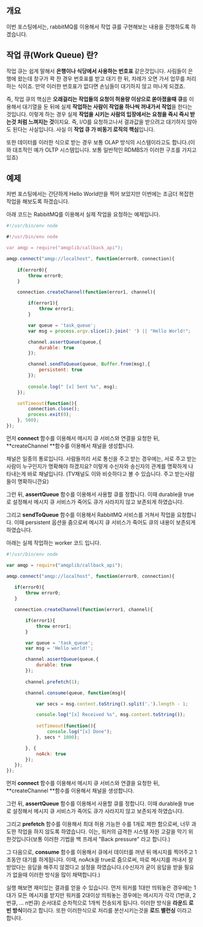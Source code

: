## 개요



이번 포스팅에서는, rabbitMQ를 이용해서 작업 큐를 구현해보는 내용을 진행하도록 하겠습니다.



## 작업 큐(Work Queue) 란?



작업 큐는 쉽게 말해서 **은행이나 식당에서 사용하는 번호표** 같은것입니다. 사림들이 은행에 왔는데 창구가 꽉 찬 경우 번호표를 받고 대기 한 뒤, 차례가 오면 가서 업무를 처리하는 식이죠. 만약 이러한 번호표가 없다면 손님들이 대기하지 않고 떠나게 되겠죠.



즉, 작업 큐의 핵심은 **오래걸리는 작업들의 요청이 허용량 이상으로 쏟아졌을때** **큐**를 이용해서 대기열을 둔 뒤에 실제 **작업하는 사람이 작업을 하나씩 꺼내가서 작업**을 한다는 것입니다. 이렇게 하는 경우 실제 **작업을 시키는 사람의 입장에서는 요청을 즉시 즉시 받는것 처럼 느껴지는 것**이지요. 즉, I/O를 요청하고나서 결과값을 받으려고 대기하지 않아도 된다는 사실입니다. 사실 이 **작업 큐 가 비동기 로직의 핵심**입니다.



또한 데이터를 이러한 식으로 받는 경우 보통 OLAP 방식의 시스템이라고도 합니다.(이와 대조적인 예가 OLTP 시스템입니다. 보통 일반적인 RDMBS가 이러한 구조를 가지고 있죠)



## 예제



저번 포스팅에서는 간단하게 Hello World만을 찍어 보았지만 이번에는 조금더 복잡한 작업을 해보도록 하겠습니다.



아래 코드는 RabbitMQ를 이용해서 실제 작업을 요청하는 예제입니다.



```javascript
#!/usr/bin/env node

#!/usr/bin/env node

var amqp = require("amqplib/callback_api");

amqp.connect("amqp://localhost", function(error0, connection){
    
    if(error0){
        throw error0;
    }

    connection.createChannel(function(error1, channel){

        if(error1){
            throw error1;
        }

        var queue = 'task_queue';
        var msg = process.argv.slice(2).join(' ') || "Hello World!";

        channel.assertQueue(queue,{
            durable: true
        });

        channel.sendToQueue(queue, Buffer.from(msg),{
            persistent: true
        });
        
        console.log(" [x] Sent %s", msg);
    });

    setTimeout(function(){
        connection.close();
        process.exit(0);
    }, 500);
});
```



먼저 **connect** 함수를 이용해서 메시지 큐 서비스와 연결을 요청한 뒤, **createChannel **함수를 이용해서 채널을 생성합니다. 

채널은 일종의 통로입니다. 사람들끼리 서로 통신을 주고 받는 경우에는, 서로 주고 받는 사람이 누구인지가 명확해야 하겠지요? 이렇게 수신자와 송신자의 관계를 명확하게 나타내는게 바로 채널입니다. (TV채널도 이와 비슷하다고 볼 수 있습니다. 주고 받는사람들이 명확하니깐요)



그런 뒤,  **assertQueue** 함수를 이용해서 사용할 큐를 정합니다. 이때 durable을 true로 설정해서 메시지 큐 서비스가 죽어도 큐가 사라지지 않고 보존되게 하였습니다. 



그리고 **sendToQueue** 함수를 이용해서 RabbitMQ 서비스를 거쳐서 작업을 요청합니다. 이때 persistent 옵션을 줌으로써 메시지 큐 서비스가 죽어도 큐의 내용이 보존되게 하였습니다.



아래는 실제 작업하는 worker 코드 입니다.



 ```javascript
#!/usr/bin/env node

var amqp = require("amqplib/callback_api");

amqp.connect("amqp://localhost", function(error0, connection){
    
    if(error0){
        throw error0;
    }

    connection.createChannel(function(error1, channel){

        if(error1){
            throw error1;
        }

        var queue = 'task_queue';
        var msg = 'Hello world!';

        channel.assertQueue(queue,{
            durable: true
        });
        
        channel.prefetch(1);

        channel.consume(queue, function(msg){

            var secs = msg.content.toString().split('.').length - 1;

            console.log("[x] Received %s", msg.content.toString());
            
            setTimeout(function(){
                console.log("[x] Done");
            }, secs * 1000);

        }, {
            noAck: true
        });
    });
});
 ```



먼저 **connect** 함수를 이용해서 메시지 큐 서비스와 연결을 요청한 뒤, **createChannel **함수를 이용해서 채널을 생성합니다. 



그런 뒤,  **assertQueue** 함수를 이용해서 사용할 큐를 정합니다. 이때 durable을 true로 설정해서 메시지 큐 서비스가 죽어도 큐가 사라지지 않고 보존되게 하였습니다. 



그리고 **prefetch** 함수를 이용해서 최대 허용 가능한 수를 1개로 제한 함으로써, 너무 과도한 작업을 하지 않도록 하였습니다. 이는, 워커의 급격한 시스템 자원 고갈을 막기 위한것입니다(보통 이러한 기법을 백 프레셔 "Back pressure" 라고 합니다.) 



그 다음으로, **consume** 함수를 이용해서 큐에서 데이터를 꺼낸 뒤 메시지를 찍어주고 1초동안 대기를 하게됩니다. 이때, noAck을 true로 줌으로써, 따로 메시지를 꺼내서 잘 받았다는 응답을 해주지 않겠다고 설정을 하였습니다.(수신자가 굳이 응답을 받을 필요가 없을때 이러한 방식을 많이 채택합니다.)



실행 해보면 재미있는 결과를 얻을 수 있습니다. 먼저 워커를 1대만 띄워놓은 경우에는 1대가 모든 메시지를 받지만 워커를 2대이상 띄워놓는 경우에는 메시지가 각각 (1번큐, 2번큐, ... n번큐) 순서대로 순차적으로 1개씩 전송되게 됩니다. 이러한 방식을 **라운드 로빈 방식**이라고 합니다. 또한 이러한식으로 처리를 분산시키는것을 **로드 밸런싱** 이라고 합니다.